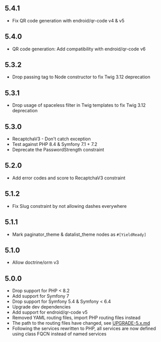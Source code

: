 5.4.1
-----

* Fix QR code generation with endroid/qr-code v4 & v5

5.4.0
-----

* QR code generation: Add compatibility with endroid/qr-code v6

5.3.2
-----

* Drop passing tag to Node constructor to fix Twig 3.12 deprecation

5.3.1
-----

* Drop usage of spaceless filter in Twig templates to fix Twig 3.12 deprecation

5.3.0
-----

* RecaptchaV3 - Don't catch exception
* Test against PHP 8.4 & Symfony 7.1 + 7.2
* Deprecate the PasswordStrength constraint

5.2.0
-----

* Add error codes and score to RecaptchaV3 constraint

5.1.2
-----

* Fix Slug constraint by not allowing dashes everywhere

5.1.1
-----

* Mark paginator_theme & datalist_theme nodes as `#[YieldReady]`

5.1.0
-----

* Allow doctrine/orm v3

5.0.0
-----

* Drop support for PHP < 8.2
* Add support for Symfony 7
* Drop support for Symfony 5.4 & Symfony < 6.4
* Upgrade dev dependencies
* Add support for endroid/qr-code v5
* Removed YAML routing files, import PHP routing files instead
* The path to the routing files have changed, see [UPGRADE-5.x.md](UPGRADE-5.x.md)
* Following the services rewritten to PHP, all services are now defined using class FQCN instead of named services
